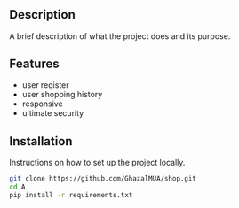 # 

## Description
A brief description of what the project does and its purpose.

## Features
- user register
- user shopping history
- responsive
- ultimate security

## Installation
Instructions on how to set up the project locally. 
```bash
git clone https://github.com/GhazalMUA/shop.git
cd A
pip install -r requirements.txt
